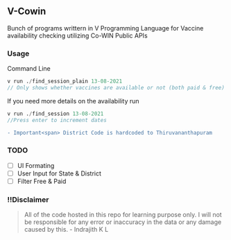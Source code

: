 ## V-Cowin
Bunch of programs writtern in V Programming Language for Vaccine availability checking utilizing Co-WIN Public APIs

### Usage
Command Line
```v
v run ./find_session_plain 13-08-2021
// Only shows whether vaccines are available or not (both paid & free)
```
If you need more details on the availability run
```v
v run ./find_session 13-08-2021
//Press enter to increment dates
```

```diff
- Important<span> District Code is hardcoded to Thiruvananthapuram
```

### TODO
- [ ]  UI Formating
- [ ]  User Input for State & District
- [ ]  Filter Free & Paid

### !!Disclaimer
> All of the code hosted in this repo for learning purpose only. I will not be responsible for any error or inaccuracy in the data or any damage caused by this. - Indrajith K L